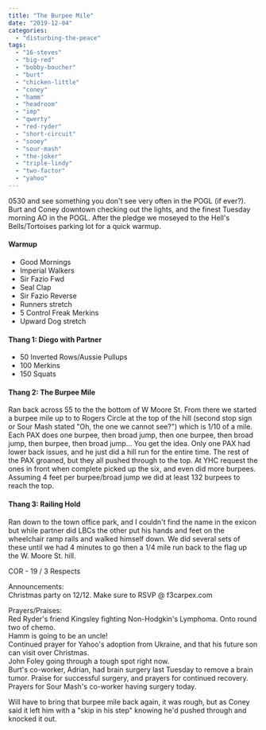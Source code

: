 ```yaml
---
title: "The Burpee Mile"
date: "2019-12-04"
categories: 
  - "disturbing-the-peace"
tags: 
  - "16-steves"
  - "big-red"
  - "bobby-boucher"
  - "burt"
  - "chicken-little"
  - "coney"
  - "hamm"
  - "headroom"
  - "imp"
  - "qwerty"
  - "red-ryder"
  - "short-circuit"
  - "sooey"
  - "sour-mash"
  - "the-joker"
  - "triple-lindy"
  - "two-factor"
  - "yahoo"
---
```


0530 and see something you don't see very often in the POGL (if ever?). Burt and Coney downtown checking out the lights, and the finest Tuesday morning AO in the POGL. After the pledge we moseyed to the Hell's Bells/Tortoises parking lot for a quick warmup.

#### Warmup

- Good Mornings
- Imperial Walkers
- Sir Fazio Fwd
- Seal Clap
- Sir Fazio Reverse
- Runners stretch
- 5 Control Freak Merkins
- Upward Dog stretch

#### Thang 1: Diego with Partner

- 50 Inverted Rows/Aussie Pullups
- 100 Merkins
- 150 Squats

#### Thang 2: The Burpee Mile

Ran back across 55 to the the bottom of W Moore St. From there we started a burpee mile up to to Rogers Circle at the top of the hill (second stop sign or Sour Mash stated "Oh, the one we cannot see?") which is 1/10 of a mile. Each PAX does one burpee, then broad jump, then one burpee, then broad jump, then burpee, then broad jump... You get the idea. Only one PAX had lower back issues, and he just did a hill run for the entire time. The rest of the PAX groaned, but they all pushed through to the top. At YHC request the ones in front when complete picked up the six, and even did more burpees. Assuming 4 feet per burpee/broad jump we did at least 132 burpees to reach the top.

#### Thang 3: Railing Hold

Ran down to the town office park, and I couldn't find the name in the exicon but while partner did LBCs the other put his hands and feet on the wheelchair ramp rails and walked himself down. We did several sets of these until we had 4 minutes to go then a 1/4 mile run back to the flag up the W. Moore St. hill.

COR - 19 / 3 Respects

Announcements:  
Christmas party on 12/12. Make sure to RSVP @ f3carpex.com

Prayers/Praises:  
Red Ryder's friend Kingsley fighting Non-Hodgkin's Lymphoma. Onto round two of chemo.  
Hamm is going to be an uncle!  
Continued prayer for Yahoo's adoption from Ukraine, and that his future son can visit over Christmas.  
John Foley going through a tough spot right now.  
Burt's co-worker, Adrian, had brain surgery last Tuesday to remove a brain tumor. Praise for successful surgery, and prayers for continued recovery.  
Prayers for Sour Mash's co-worker having surgery today.

Will have to bring that burpee mile back again, it was rough, but as Coney said it left him with a "skip in his step" knowing he'd pushed through and knocked it out.
